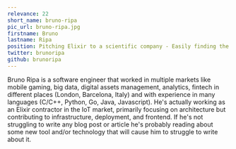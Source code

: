 ```yaml
---
relevance: 22
short_name: bruno-ripa
pic_url: bruno-ripa.jpg
firstname: Bruno
lastname: Ripa
position: Pitching Elixir to a scientific company - Easily finding the right processes to mentor people - See the good practices spread quickly and nicely
twitter: brunoripa
github: brunoripa
---
```

<p>Bruno Ripa is a software engineer that worked in multiple markets like mobile gaming, big data, digital assets management, analytics, fintech in different places (London, Barcelona, Italy) and with experience in many languages (C/C++, Python, Go, Java, Javascript). He's actually working as an Elixir contractor in the IoT market, primarily focusing on architecture but contributing to infrastructure, deployment, and frontend. If he's not struggling to write any blog post or article he's probably reading about some new tool and/or technology that will cause him to struggle to write about it.
</p>
